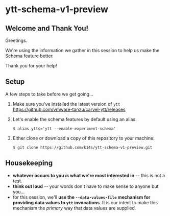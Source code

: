 # ytt-schema-v1-preview

## Welcome and Thank You!

Greetings.

We're using the information we gather in this session to help us make the Schema feature better.

Thank you for your help!

## Setup

A few steps to take before we get going...

1. Make sure you've installed the latest version of `ytt` \
   https://github.com/vmware-tanzu/carvel-ytt/releases
   
2. Let's enable the schema features by default using an alias.
   ```console
   $ alias ytts='ytt --enable-experiment-schema'  
   ```
   
3. Either clone or download a copy of this repository to your machine:
   ```console
   $ git clone https://github.com/k14s/ytt-schema-v1-preview.git
   ```

## Housekeeping

- **whatever occurs to you _is_ what we're most interested in** -- this is not a test.
- **think out loud** -- your words don't have to make sense to anyone but you...
- for this session, we'll **use the `--data-values-file` mechanism for providing data values to `ytt` invocations**. It is our intent to make this mechanism the _primary_ way that data values are supplied.
